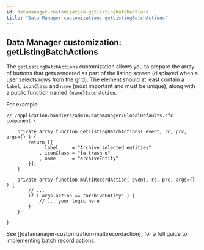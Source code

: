 ```yaml
---
id: datamanager-customization-getlistingbatchactions
title: "Data Manager customization: getListingBatchActions"
---
```


## Data Manager customization: getListingBatchActions

The `getListingBatchActions` customization allows you to prepare the array of buttons that gets rendered as part of the listing screen (displayed when a user selects rows from the grid). The element should at least contain a `label`, `iconClass` and `name` (most important and must be unique), along with a public function named `{name}BatchAction`.


For example:


```luceescript
// /application/handlers/admin/datamanager/GlobalDefaults.cfc
component {

    private array function getListingBatchActions( event, rc, prc, args={} ) {
        return [{
              label     = "Archive selected entities"
            , iconClass = "fa-trash-o"
            , name      = "archiveEntity"
        }];
    }

    private array function multiRecordAction( event, rc, prc, args={} ) {
        // ...
        if ( args.action == "archiveEntity" ) {
            // ... your logic here
        }
    }

}
```

See [[datamanager-customization-multirecordaction]] for a full guide to implementing batch record actions.